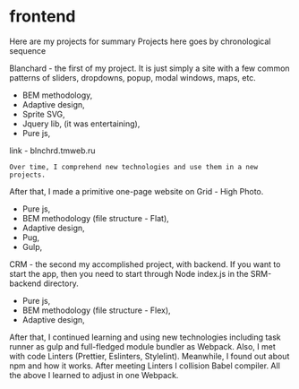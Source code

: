 # frontend
Here are my projects for summary
Projects here goes by chronological sequence

Blanchard - the first of my project. It is just simply a site with a few common patterns of sliders, dropdowns, popup, modal windows, maps, etc. 
* BEM methodology,
* Adaptive design,
* Sprite SVG, 
* Jquery lib, (it was entertaining),
* Pure js,

link - blnchrd.tmweb.ru

`Over time, I comprehend new technologies and use them in a new projects.`

After that, I made a primitive one-page website on Grid - High Photo.
* Pure js,
* BEM methodology (file structure - Flat),
* Adaptive design,
* Pug,
* Gulp,

CRM - the second my accomplished project, with backend. If you want to start the app, then you need to start through Node index.js in the SRM-backend directory.

* Pure js,
* BEM methodology (file structure - Flex),
* Adaptive design,

After that, I continued learning and using new technologies including task runner as gulp and full-fledged module bundler as Webpack. Also, I met with code Linters (Prettier, Eslinters, Stylelint). Meanwhile, I found out about npm and how it works. After meeting Linters I collision Babel compiler. All the above I learned to adjust in one Webpack.
